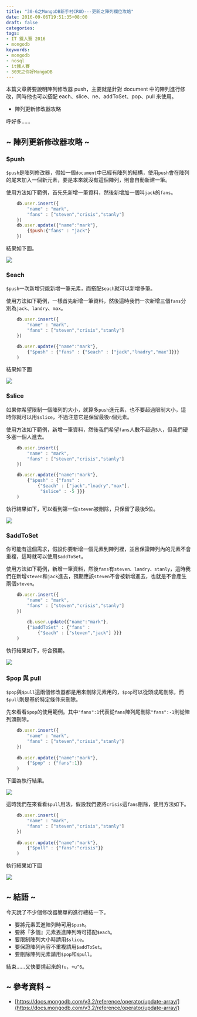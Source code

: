 ```yaml
---
title: "30-6之MongoDB新手村CRUD---更新之陣列欄位攻略"
date: 2016-09-06T19:51:35+08:00
draft: false
categories:
tags: 
- IT 鐵人賽 2016
- mongodb
keywords:
- mongodb
- nosql
- it鐵人賽
- 30天之你好MongoDB  
---
```


本篇文章將要說明陣列修改器 push，主要就是針對 document 中的陣列進行修改，同時他也可以搭配 each、slice、ne、addToSet、pop、pull 來使用。

* 陣列更新修改器攻略

呼好多……

## ~ 陣列更新修改器攻略 ~

### $push

`$push`是陣列修改器，假如一個`document`中已經有陣列的結構，使用`push`會在陣列的尾末加入一個新元素，要是本來就沒有這個陣列，則會自動新建一筆。

使用方法如下範例，首先先新增一筆資料，然後新增加一個叫`jack`的`fans`。

```js
	db.user.insert({
		"name" : "mark",
		"fans" : ["steven","crisis","stanly"]
	})
	db.user.update({"name":"mark"},
		{$push:{"fans" : "jack"}
	})
```

結果如下圖。

![](http://yixiang8780.com/outImg/20161204-1.png)

### $each

`$push`一次新增只能新增一筆元素，而搭配`$each`就可以新增多筆。

使用方法如下範例，一樣首先新增一筆資料，然後這時我們一次新增三個`fans`分別為`jack`、`landry`、`max`。

```js
	db.user.insert({
		"name" : "mark",
		"fans" : ["steven","crisis","stanly"]
	})

	db.user.update({"name":"mark"},
		{"$push" : {"fans" : {"$each" : ["jack","lnadry","max"]}}}
	)
```

結果如下圖

![](http://yixiang8780.com/outImg/20161204-2.png)

### $slice

如果你希望限制一個陣列的大小，就算多`push`進元素，也不要超過限制大小，這時你就可以用`$slice`，不過注意它是保留最後`n`個元素。

使用方法如下範例，新增一筆資料，然後我們希望`fans`人數不超過`5人`，但我們硬多塞一個人進去。

```js
	db.user.insert({
		"name" : "mark",
		"fans" : ["steven","crisis","stanly"]
	})

	db.user.update({"name":"mark"},
		{"$push" : {"fans" : 
			{"$each" : ["jack","lnadry","max"],
			 "$slice" : -5 }}}
	)
```

執行結果如下，可以看到第一位`steven`被刪除，只保留了最後5位。

![](http://yixiang8780.com/outImg/20161204-3.png)

### $addToSet

你可能有這個需求，假設你要新增一個元素到陣列裡，並且保證陣列內的元素不會重複，這時就可以使用`$addToSet`。

使用方法如下範例，新增一筆資料，然後`fans`有`steven、landry、stanly`，這時我們在新增`steven`和`jack`進去，預期應該`steven`不會被新增進去，也就是不會產生兩個`steven`。

```js
	db.user.insert({
		"name" : "mark",
		"fans" : ["steven","crisis","stanly"]
	})
	
		db.user.update({"name":"mark"},
		{"$addToSet" : {"fans" : 
			{"$each" : ["steven","jack"] }}}
	)
```

執行結果如下，符合預期。

![](http://yixiang8780.com/outImg/20161204-4.png)

### $pop 與 pull

`$pop`與`$pull`這兩個修改器都是用來刪除元素用的，`$pop`可以從頭或尾刪除，而`$pull`則是基於特定條件來刪除。

先來看看`$pop`的使用範例。其中`"fans":1`代表從`fans`陣列尾刪除`"fans":-1`則從陣列頭刪除。

```js
	db.user.insert({
		"name" : "mark",
		"fans" : ["steven","crisis","stanly"]
	})
	
	db.user.update({"name":"mark"},
		{"$pop" : {"fans":1}}
	)

```

下圖為執行結果。

![](http://yixiang8780.com/outImg/20161204-5.png)

這時我們在來看看`$pull`用法，假設我們要將`crisis`這`fans`刪除，使用方法如下。

```js
	db.user.insert({
		"name" : "mark",
		"fans" : ["steven","crisis","stanly"]
	})
	
	db.user.update({"name":"mark"},
		{"$pull" : {"fans":"crisis"}}
	)
```

執行結果如下圖

![](http://yixiang8780.com/outImg/20161204-6.png)

## ~ 結語 ~

今天說了不少個修改器簡單的進行總結一下。

* 要將元素丟進陣列時可用`$push`。
* 要將『多個』元素丟進陣列時可搭配`$each`。
* 要限制陣列大小時請用`$slice`。
* 要保證陣列內容不重複請用`$addToSet`。
* 要刪除陣列元素請用`$pop`和`$pull`。

結束……又快要燒起來的`fu`，`+u^6`。
 
## ~ 參考資料 ~

* [https://docs.mongodb.com/v3.2/reference/operator/update-array/](https://docs.mongodb.com/v3.2/reference/operator/update-array/)